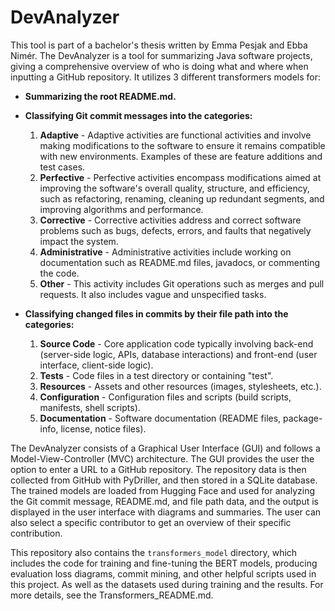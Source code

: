 # DevAnalyzer

This tool is part of a bachelor's thesis written by Emma Pesjak and Ebba Nimér. The DevAnalyzer is a tool for summarizing Java software projects, giving a comprehensive overview of who is doing what and where when inputting a GitHub repository. It utilizes 3 different transformers models for:

- **Summarizing the root README.md.**

- **Classifying Git commit messages into the categories:**
  1. **Adaptive** - Adaptive activities are functional activities and involve making modifications to the software to ensure it remains compatible with new environments. Examples of these are feature additions and test cases.
  2. **Perfective** - Perfective activities encompass modifications aimed at improving the software's overall quality, structure, and efficiency, such as refactoring, renaming, cleaning up redundant segments, and improving algorithms and performance.
  3. **Corrective** - Corrective activities address and correct software problems such as bugs, defects, errors, and faults that negatively impact the system.
  4. **Administrative** - Administrative activities include working on documentation such as README.md files, javadocs, or commenting the code.
  5. **Other** - This activity includes Git operations such as merges and pull requests. It also includes vague and unspecified tasks.

- **Classifying changed files in commits by their file path into the categories:**
  1. **Source Code** - Core application code typically involving back-end (server-side logic, APIs, database interactions) and front-end (user interface, client-side logic).
  2. **Tests** - Code files in a test directory or containing "test".
  3. **Resources** - Assets and other resources (images, stylesheets, etc.).
  4. **Configuration** - Configuration files and scripts (build scripts, manifests, shell scripts).
  5. **Documentation** - Software documentation (README files, package-info, license, notice files).

The DevAnalyzer consists of a Graphical User Interface (GUI) and follows a Model-View-Controller (MVC) architecture. The GUI provides the user the option to enter a URL to a GitHub repository. The repository data is then collected from GitHub with PyDriller, and then stored in a SQLite database. The trained models are loaded from Hugging Face and used for analyzing the Git commit message, README.md, and file path data, and the output is displayed in the user interface with diagrams and summaries. The user can also select a specific contributor to get an overview of their specific contribution.

This repository also contains the `transformers_model` directory, which includes the code for training and fine-tuning the BERT models, producing evaluation loss diagrams, commit mining, and other helpful scripts used in this project. As well as the datasets used during training and the results. For more details, see the Transformers_README.md.